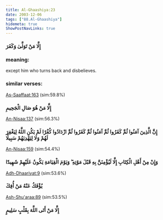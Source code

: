 ```yaml
---
title: Al-Ghaashiya:23
date: 2003-12-06
tags: ["88.Al-Ghaashiya"]
hidemeta: true 
ShowPostNavLinks: true 
---
```

### إِلَّا مَنْ تَوَلَّىٰ وَكَفَرَ
### meaning: 
except him who turns back and disbelieves.
### similar verses: 

[As-Saaffaat:163](/37/163) (sim:59.8%)

### إِلَّا مَنْ هُوَ صَالِ الْجَحِيمِ

[An-Nisaa:137](/4/137) (sim:56.3%)

### إِنَّ الَّذِينَ آمَنُوا ثُمَّ كَفَرُوا ثُمَّ آمَنُوا ثُمَّ كَفَرُوا ثُمَّ ازْدَادُوا كُفْرًا لَمْ يَكُنِ اللَّهُ لِيَغْفِرَ لَهُمْ وَلَا لِيَهْدِيَهُمْ سَبِيلًا

[An-Nisaa:159](/4/159) (sim:54.4%)

### وَإِنْ مِنْ أَهْلِ الْكِتَابِ إِلَّا لَيُؤْمِنَنَّ بِهِ قَبْلَ مَوْتِهِ ۖ وَيَوْمَ الْقِيَامَةِ يَكُونُ عَلَيْهِمْ شَهِيدًا

[Adh-Dhaariyat:9](/51/9) (sim:53.6%)

### يُؤْفَكُ عَنْهُ مَنْ أُفِكَ

[Ash-Shu'araa:89](/26/89) (sim:53.5%)

### إِلَّا مَنْ أَتَى اللَّهَ بِقَلْبٍ سَلِيمٍ
